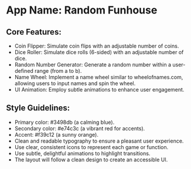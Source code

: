 # **App Name**: Random Funhouse

## Core Features:

- Coin Flipper: Simulate coin flips with an adjustable number of coins.
- Dice Roller: Simulate dice rolls (6-sided) with an adjustable number of dice.
- Random Number Generator: Generate a random number within a user-defined range (from a to b).
- Name Wheel: Implement a name wheel similar to wheelofnames.com, allowing users to input names and spin the wheel.
- UI Animation: Employ subtle animations to enhance user engagement.

## Style Guidelines:

- Primary color: #3498db (a calming blue).
- Secondary color: #e74c3c (a vibrant red for accents).
- Accent: #f39c12 (a sunny orange).
- Clean and readable typography to ensure a pleasant user experience.
- Use clear, consistent icons to represent each game or function.
- Use subtle, delightful animations to highlight transitions.
- The layout will follow a clean design to create an accessible UI.